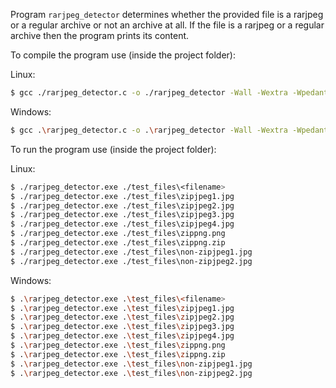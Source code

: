 Program `rarjpeg_detector` determines whether the provided file is a rarjpeg or a regular archive or not an archive at all. If the file is a rarjpeg or a regular archive then the program prints its content.

To compile the program use (inside the project folder):

Linux:

```bash
$ gcc ./rarjpeg_detector.c -o ./rarjpeg_detector -Wall -Wextra -Wpedantic -std=c11
```
Windows:

```bash
$ gcc .\rarjpeg_detector.c -o .\rarjpeg_detector -Wall -Wextra -Wpedantic -std=c11
```

To run the program use (inside the project folder):

Linux:

```bash
$ ./rarjpeg_detector.exe ./test_files\<filename>
$ ./rarjpeg_detector.exe ./test_files\zipjpeg1.jpg
$ ./rarjpeg_detector.exe ./test_files\zipjpeg2.jpg
$ ./rarjpeg_detector.exe ./test_files\zipjpeg3.jpg
$ ./rarjpeg_detector.exe ./test_files\zipjpeg4.jpg
$ ./rarjpeg_detector.exe ./test_files\zippng.png
$ ./rarjpeg_detector.exe ./test_files\zippng.zip
$ ./rarjpeg_detector.exe ./test_files\non-zipjpeg1.jpg
$ ./rarjpeg_detector.exe ./test_files\non-zipjpeg2.jpg
```

Windows:

```bash
$ .\rarjpeg_detector.exe .\test_files\<filename>
$ .\rarjpeg_detector.exe .\test_files\zipjpeg1.jpg
$ .\rarjpeg_detector.exe .\test_files\zipjpeg2.jpg
$ .\rarjpeg_detector.exe .\test_files\zipjpeg3.jpg
$ .\rarjpeg_detector.exe .\test_files\zipjpeg4.jpg
$ .\rarjpeg_detector.exe .\test_files\zippng.png
$ .\rarjpeg_detector.exe .\test_files\zippng.zip
$ .\rarjpeg_detector.exe .\test_files\non-zipjpeg1.jpg
$ .\rarjpeg_detector.exe .\test_files\non-zipjpeg2.jpg
```
